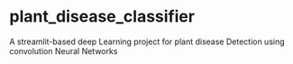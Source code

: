 # plant_disease_classifier
A streamlit-based deep Learning project for plant disease Detection using convolution Neural Networks
